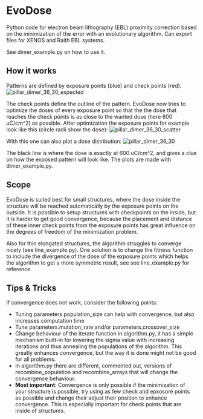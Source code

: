 # EvoDose
Python code for electron beam lithography (EBL) proximity correction based on the minimization of the error with an evolutionary algorithm. Can export files for XENOS and Raith EBL systems.

See dimer_example.py on how to use it.

## How it works
Patterns are defined by exposure points (blue) and check points (red):
![pillar_dimer_36_30_expected](https://user-images.githubusercontent.com/6985888/47080356-1513f180-d208-11e8-9ddf-df3a0c6d2a63.png)

The check points define the outline of the pattern.
EvoDose now tries to optimize the doses of every exposure point so that the the dose that reaches the check points is as close to the wanted dose (here  600 uC/cm^2) as possible.
After optimization the exposure points for example look like this (circle radii show the dose):
![pillar_dimer_36_30_scatter](https://user-images.githubusercontent.com/6985888/47080504-7045e400-d208-11e8-832c-213e92c3c716.png)

With this one can also plot a dose distribution:
![pillar_dimer_36_30](https://user-images.githubusercontent.com/6985888/47080558-9b303800-d208-11e8-89ec-14eaaadf46af.png)

The black line is where the dose is exactly at 600 uC/cm^2, and gives a clue on how the exposed pattern will look like.
The plots are made with dimer_example.py.

## Scope

EvoDose is suited best for small structures, where the dose inside the structure will be reached automatically by the exposure points on the outside. It is possible to setup structures with checkpoints on the inside, but it is harder to get good convergence, because the placement and distance of these inner check points from the exposure points has great influence on the degrees of freedom of the minimization problem.

Also for thin elongated structures, the algorithm struggles to converge nicely (see line_example.py). One solution is to change the fitness function to include the divergence of the dose of the exposure points which helps the algorithm to get a more symmetric result, see see line_example.py for reference.

## Tips & Tricks

If convergence does not work, consider the following points:
- Tuning parameters.population_size can help with convergence, but also increases computation time
- Tune parameters.mutation_rate and/or parameters.crossover_size
- Change behaviour of the iterate function in algorithm.py, it has a simple mechanism built-in for lowering the sigma value with increasing iterations and thus annealing the populations of the algorithm. This greatly enhances convergence, but the way it is done might not be good for all problems.
- In algorithm.py there are different, commented out, versions of recombine_population and recombine_arrays that will change the convergence behaviour.
- **Most important**: Convergence is only possible if the minimization of your structure is possible, try using as few check and epxosure points as possible and change their adjust their position to enhance convergence. This is especially important for check points that are inside of structures.
